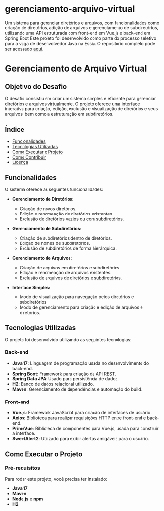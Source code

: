 # gerenciamento-arquivo-virtual
Um sistema para gerenciar diretórios e arquivos, com funcionalidades como criação de diretórios, adição de arquivos e gerenciamento de subdiretórios, utilizando uma API estruturada com front-end em Vue.js e back-end em Spring Boot
Este projeto foi desenvolvido como parte do processo seletivo para a vaga de desenvolvedor Java na Essia. O repositório completo pode ser acessado [aqui](https://github.com/DiegoDBLe/gerenciamento-arquivo-virtual.git).

# Gerenciamento de Arquivo Virtual
## Objetivo do Desafio
O desafio consistiu em criar um sistema simples e eficiente para gerenciar diretórios e arquivos virtualmente. O projeto oferece uma interface interativa para criação, edição, exclusão e visualização de diretórios e seus arquivos, bem como a estruturação em subdiretórios. 

## Índice

- [Funcionalidades](#funcionalidades)
- [Tecnologias Utilizadas](#tecnologias-utilizadas)
- [Como Executar o Projeto](#como-executar-o-projeto)
- [Como Contribuir](#como-contribuir)
- [Licença](#licença)
  
## Funcionalidades

O sistema oferece as seguintes funcionalidades:

- **Gerenciamento de Diretórios:**
  - Criação de novos diretórios.
  - Edição e renomeação de diretórios existentes.
  - Exclusão de diretórios vazios ou com subdiretórios.

- **Gerenciamento de Subdiretórios:**
  - Criação de subdiretórios dentro de diretórios.
  - Edição de nomes de subdiretórios.
  - Exclusão de subdiretórios de forma hierárquica.

- **Gerenciamento de Arquivos:**
  - Criação de arquivos em diretórios e subdiretórios.
  - Edição e renomeação de arquivos existentes.
  - Exclusão de arquivos de diretórios e subdiretórios.

- **Interface Simples:**
  - Modo de visualização para navegação pelos diretórios e subdiretórios.
  - Modo de gerenciamento para criação e edição de arquivos e diretórios.

## Tecnologias Utilizadas

O projeto foi desenvolvido utilizando as seguintes tecnologias:

### Back-end
- **Java 17**: Linguagem de programação usada no desenvolvimento do back-end.
- **Spring Boot**: Framework para criação da API REST.
- **Spring Data JPA**: Usado para persistência de dados.
- **H2**: Banco de dados relacional utilizado.
- **Maven**: Gerenciamento de dependências e automação do build.

### Front-end
- **Vue.js**: Framework JavaScript para criação de interfaces de usuário.
- **Axios**: Biblioteca para realizar requisições HTTP entre front-end e back-end.
- **PrimeVue**: Biblioteca de componentes para Vue.js, usada para construir a interface.
- **SweetAlert2**: Utilizado para exibir alertas amigáveis para o usuário.

## Como Executar o Projeto

### Pré-requisitos

Para rodar este projeto, você precisa ter instalado:

- **Java 17**
- **Maven**
- **Node.js** e **npm**
- **H2**


